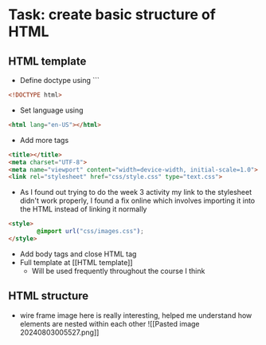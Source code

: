 # Task: create basic structure of HTML
## HTML template
* Define doctype using ```
```html
<!DOCTYPE html>
```
* Set language using 
```html
<html lang="en-US"></html>
```
* Add more tags 
```html
<title></title>
<meta charset="UTF-8">
<meta name="viewport" content="width=device-width, initial-scale=1.0">
<link rel="stylesheet" href="css/style.css" type="text.css">
```
* As I found out trying to do the week 3 activity my link to the stylesheet didn't work properly, I found a fix online which involves importing it into the HTML instead of linking it normally
```html
<style>
		@import url("css/images.css");
</style>
```
* Add body tags and close HTML tag
* Full template at [[HTML template]]
	* Will be used frequently throughout the course I think
## HTML structure
* wire frame image here is really interesting, helped me understand how elements are nested within each other
![[Pasted image 20240803005527.png]]
